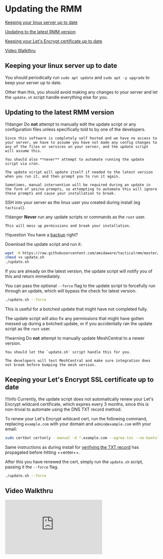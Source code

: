 # Updating the RMM

[Keeping your linux server up to date](#keeping-your-linux-server-up-to-date)

[Updating to the latest RMM version](#updating-to-the-latest-rmm-version)

[Keeping your Let's Encrypt certificate up to date](#keeping-your-lets-encrypt-certificate-up-to-date)

[Video Walkthru](#video-walkthru)

## Keeping your linux server up to date

You should periodically run `sudo apt update` and `sudo apt -y upgrade` to keep your server up to date.

Other than this, you should avoid making any changes to your server and let the `update.sh` script handle everything else for you.

## Updating to the latest RMM version

!!!danger
    Do __not__ attempt to manually edit the update script or any configuration files unless specifically told to by one of the developers.
    
    Since this software is completely self hosted and we have no access to your server, we have to assume you have not made any config changes to any of the files or services on your server, and the update script will assume this.
    
    You should also **never** attempt to automate running the update script via cron.
    
    The update script will update itself if needed to the latest version when you run it, and then prompt you to run it again.
    
    Sometimes, manual intervention will be required during an update in the form of yes/no prompts, so attempting to automate this will ignore these prompts and cause your installation to break.

SSH into your server as the linux user you created during install (eg `tactical`).

!!!danger
    __Never__ run any update scripts or commands as the `root` user.
    
    This will mess up permissions and break your installation.

!!!question
    You have a [backup](backup.md) right?

Download the update script and run it:

```bash
wget -N https://raw.githubusercontent.com/amidaware/tacticalrmm/master/update.sh
chmod +x update.sh
./update.sh
```

If you are already on the latest version, the update script will notify you of this and return immediately.

You can pass the optional `--force` flag to the update script to forcefully run through an update, which will bypass the check for latest version.

```bash
./update.sh --force
```

This is useful for a botched update that might have not completed fully.

The update script will also fix any permissions that might have gotten messed up during a botched update, or if you accidentally ran the update script as the `root` user.

!!!warning
    Do __not__ attempt to manually update MeshCentral to a newer version.

    You should let the `update.sh` script handle this for you. 
    
    The developers will test MeshCentral and make sure integration does not break before bumping the mesh version.

## Keeping your Let's Encrypt SSL certificate up to date

!!!info
    Currently, the update script does not automatically renew your Let's Encrypt wildcard certificate, which expires every 3 months, since this is non-trivial to automate using the DNS TXT record method.

To renew your Let's Encrypt wildcard cert, run the following command, replacing `example.com` with your domain and `admin@example.com` with your email:

```bash
sudo certbot certonly --manual -d *.example.com --agree-tos --no-bootstrap --preferred-challenges dns -m admin@example.com --no-eff-email
```

Same instructions as during install for [verifying the TXT record](install_server.md#deploy-the-txt-record-in-your-dns-manager) has propagated before hitting ++enter++.

After this you have renewed the cert, simply run the `update.sh` script, passing it the `--force` flag.

```bash
./update.sh --force
```

## Video Walkthru

<div class="video-wrapper">
  <iframe width="320" height="180" src="https://www.youtube.com/embed/ElUfQgesYs0" frameborder="0" allowfullscreen></iframe>
</div>
